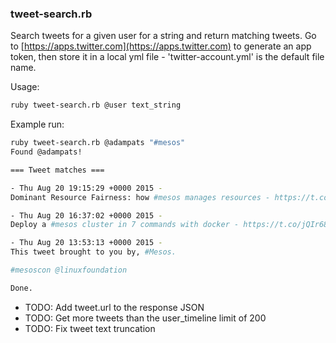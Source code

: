 ### tweet-search.rb

Search tweets for a given user for a string and return matching tweets.
Go to [https://apps.twitter.com](https://apps.twitter.com) to generate an app token, then store it in a local yml file - 'twitter-account.yml' is the default file name.

Usage:
```bash
ruby tweet-search.rb @user text_string
```

Example run:
```bash
ruby tweet-search.rb @adampats "#mesos"
Found @adampats!

=== Tweet matches ===

- Thu Aug 20 19:15:29 +0000 2015 -
Dominant Resource Fairness: how #mesos manages resources - https://t.co/M76Y5sd5Yg  #mesoscon #metal

- Thu Aug 20 16:37:02 +0000 2015 -
Deploy a #mesos cluster in 7 commands with docker - https://t.co/jQIr685wgI #mesoscon

- Thu Aug 20 13:53:13 +0000 2015 -
This tweet brought to you by, #Mesos.

#mesoscon @linuxfoundation

Done.
```

* TODO: Add tweet.url to the response JSON
* TODO: Get more tweets than the user_timeline limit of 200
* TODO: Fix tweet text truncation
